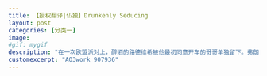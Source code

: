 ```yaml
---
title: 【授权翻译|仏独】Drunkenly Seducing
layout: post
categories: [分类一]
image:
#gif: mygif
description: "在一次欧盟派对上，醉酒的路德维希被他最初同意开车的哥哥单独留下。弗朗西斯把他带到一家旅馆，带着无辜的眼神，经过一番劝说，路德维希最终设法说服弗朗西斯和他在一起。"
customexcerpt: "AO3work 907936"
---
```

